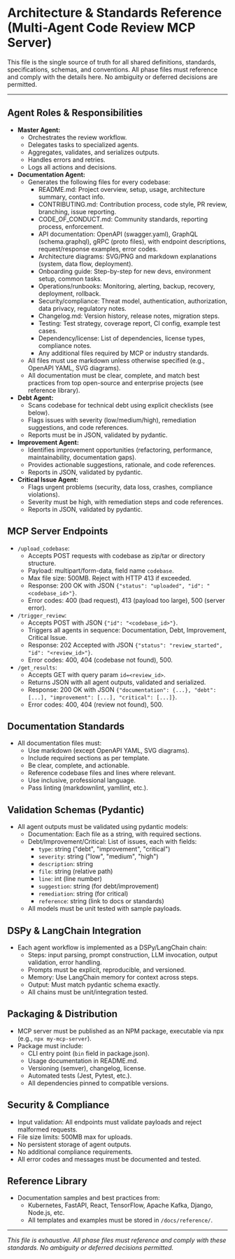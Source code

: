 # Architecture & Standards Reference (Multi-Agent Code Review MCP Server)

This file is the single source of truth for all shared definitions, standards, specifications, schemas, and conventions. All phase files must reference and comply with the details here. No ambiguity or deferred decisions are permitted.

---

## Agent Roles & Responsibilities
- **Master Agent:**
  - Orchestrates the review workflow.
  - Delegates tasks to specialized agents.
  - Aggregates, validates, and serializes outputs.
  - Handles errors and retries.
  - Logs all actions and decisions.
- **Documentation Agent:**
  - Generates the following files for every codebase:
    - README.md: Project overview, setup, usage, architecture summary, contact info.
    - CONTRIBUTING.md: Contribution process, code style, PR review, branching, issue reporting.
    - CODE_OF_CONDUCT.md: Community standards, reporting process, enforcement.
    - API documentation: OpenAPI (swagger.yaml), GraphQL (schema.graphql), gRPC (proto files), with endpoint descriptions, request/response examples, error codes.
    - Architecture diagrams: SVG/PNG and markdown explanations (system, data flow, deployment).
    - Onboarding guide: Step-by-step for new devs, environment setup, common tasks.
    - Operations/runbooks: Monitoring, alerting, backup, recovery, deployment, rollback.
    - Security/compliance: Threat model, authentication, authorization, data privacy, regulatory notes.
    - Changelog.md: Version history, release notes, migration steps.
    - Testing: Test strategy, coverage report, CI config, example test cases.
    - Dependency/license: List of dependencies, license types, compliance notes.
    - Any additional files required by MCP or industry standards.
  - All files must use markdown unless otherwise specified (e.g., OpenAPI YAML, SVG diagrams).
  - All documentation must be clear, complete, and match best practices from top open-source and enterprise projects (see reference library).
- **Debt Agent:**
  - Scans codebase for technical debt using explicit checklists (see below).
  - Flags issues with severity (low/medium/high), remediation suggestions, and code references.
  - Reports must be in JSON, validated by pydantic.
- **Improvement Agent:**
  - Identifies improvement opportunities (refactoring, performance, maintainability, documentation gaps).
  - Provides actionable suggestions, rationale, and code references.
  - Reports in JSON, validated by pydantic.
- **Critical Issue Agent:**
  - Flags urgent problems (security, data loss, crashes, compliance violations).
  - Severity must be high, with remediation steps and code references.
  - Reports in JSON, validated by pydantic.

## MCP Server Endpoints
- `/upload_codebase`:
  - Accepts POST requests with codebase as zip/tar or directory structure.
  - Payload: multipart/form-data, field name `codebase`.
  - Max file size: 500MB. Reject with HTTP 413 if exceeded.
  - Response: 200 OK with JSON `{"status": "uploaded", "id": "<codebase_id>"}`.
  - Error codes: 400 (bad request), 413 (payload too large), 500 (server error).
- `/trigger_review`:
  - Accepts POST with JSON `{"id": "<codebase_id>"}`.
  - Triggers all agents in sequence: Documentation, Debt, Improvement, Critical Issue.
  - Response: 202 Accepted with JSON `{"status": "review_started", "id": "<review_id>"}`.
  - Error codes: 400, 404 (codebase not found), 500.
- `/get_results`:
  - Accepts GET with query param `id=<review_id>`.
  - Returns JSON with all agent outputs, validated and serialized.
  - Response: 200 OK with JSON `{"documentation": {...}, "debt": [...], "improvement": [...], "critical": [...]}`.
  - Error codes: 400, 404 (review not found), 500.

## Documentation Standards
- All documentation files must:
  - Use markdown (except OpenAPI YAML, SVG diagrams).
  - Include required sections as per template.
  - Be clear, complete, and actionable.
  - Reference codebase files and lines where relevant.
  - Use inclusive, professional language.
  - Pass linting (markdownlint, yamllint, etc.).

## Validation Schemas (Pydantic)
- All agent outputs must be validated using pydantic models:
  - Documentation: Each file as a string, with required sections.
  - Debt/Improvement/Critical: List of issues, each with fields:
    - `type`: string ("debt", "improvement", "critical")
    - `severity`: string ("low", "medium", "high")
    - `description`: string
    - `file`: string (relative path)
    - `line`: int (line number)
    - `suggestion`: string (for debt/improvement)
    - `remediation`: string (for critical)
    - `reference`: string (link to docs or standards)
  - All models must be unit tested with sample payloads.

## DSPy & LangChain Integration
- Each agent workflow is implemented as a DSPy/LangChain chain:
  - Steps: input parsing, prompt construction, LLM invocation, output validation, error handling.
  - Prompts must be explicit, reproducible, and versioned.
  - Memory: Use LangChain memory for context across steps.
  - Output: Must match pydantic schema exactly.
  - All chains must be unit/integration tested.

## Packaging & Distribution
- MCP server must be published as an NPM package, executable via npx (e.g., `npx my-mcp-server`).
- Package must include:
  - CLI entry point (`bin` field in package.json).
  - Usage documentation in README.md.
  - Versioning (semver), changelog, license.
  - Automated tests (Jest, Pytest, etc.).
  - All dependencies pinned to compatible versions.

## Security & Compliance
- Input validation: All endpoints must validate payloads and reject malformed requests.
- File size limits: 500MB max for uploads.
- No persistent storage of agent outputs.
- No additional compliance requirements.
- All error codes and messages must be documented and tested.

## Reference Library
- Documentation samples and best practices from:
  - Kubernetes, FastAPI, React, TensorFlow, Apache Kafka, Django, Node.js, etc.
  - All templates and examples must be stored in `/docs/reference/`.

---

*This file is exhaustive. All phase files must reference and comply with these standards. No ambiguity or deferred decisions permitted.*
